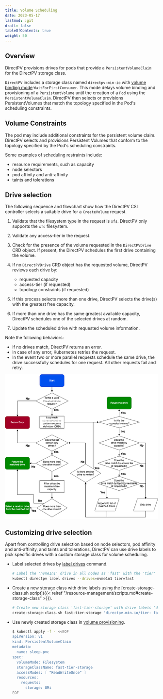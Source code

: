 ```yaml
---
title: Volume Scheduling
date: 2023-05-17
lastmod: :git
draft: false
tableOfContents: true
weight: 50
---
```


## Overview

DirectPV provisions drives for pods that provide a `PersistentVolumeClaim` for the DirectPV storage class.

`DirectPV` includes a storage class named `directpv-min-io` with [volume binding mode](https://kubernetes.io/docs/concepts/storage/storage-classes/#volume-binding-mode) `WaitForFirstConsumer`.
This mode delays volume binding and provisioning of a `PersistentVolume` until the creation of a `Pod` using the `PersistentVolumeClaim`.
DirectPV then selects or provisions PersistentVolumes that match the topology specified in the Pod's scheduling constraints.

## Volume Constraints

The pod may include additional constraints for the persistent volume claim.
DirectPV selects and provisions Persistent Volumes that conform to the topology specified by the Pod's scheduling constraints. 

Some examples of scheduling restraints include:

- resource requirements, such as capacity
- node selectors
- pod affinity and anti-affinity
- taints and tolerations

## Drive selection

The following sequence and flowchart show how the DirectPV CSI controller selects a suitable drive for a `CreateVolume` request.

1. Validate that the filesystem type in the request is `xfs`.
   DirectPV only supports the `xfs` filesystem.
2. Validate any access-tier in the request.
3. Check for the presence of the volume requested in the `DirectPVDrive` CRD object. 
   If present, the DirectPV schedules the first drive containing the volume.
4. If no `DirectPVDrive` CRD object has the requested volume, DirectPV reviews each drive by:
 
   - requested capacity
   - access-tier (if requested)
   - topology constraints (if requested)
5. If this process selects more than one drive, DirectPV selects the drive(s) with the greatest free capacity.
6. If more than one drive has the same greatest available capacity, DirectPV schedules one of the selected drives at random.
7. Update the scheduled drive with requested volume information.

Note the following behaviors:

- If no drives match, DirectPV returns an error.
- In case of any error, Kubernetes retries the request.
- In the event two or more parallel requests schedule the same drive, the drive successfully schedules for one request. 
  All other requests fail and retry.

![Flowchart of the decision tree to schedule a drive](scheduled-diagram.png)

## Customizing drive selection

Apart from controlling drive selection based on node selectors, pod affinity and anti-affinity, and taints and tolerations, DirectPV can use drive labels to pick specific drives with a custom storage class for volume scheduling. 

* Label selected drives by [label drives](./command-reference.md#drives-command-1) command.

  ```sh
  # Label the 'nvme1n1' drive in all nodes as 'fast' with the 'tier' key.
  kubectl directpv label drives --drives=nvme1n1 tier=fast
  ```

* Create a new storage class with drive labels using the [create-storage-class.sh script]({{< relref "/resource-management/scripts.md#create-storage-class" >}}).

  ```sh
  # Create new storage class 'fast-tier-storage' with drive labels 'directpv.min.io/tier: fast'
  create-storage-class.sh fast-tier-storage 'directpv.min.io/tier: fast'
  ```

* Use newly created storage class in [volume provisioning](./volume-provisioning.md). 
 
  ```sh
  $ kubectl apply -f - <<EOF
  apiVersion: v1
  kind: PersistentVolumeClaim
  metadata:
    name: sleep-pvc
  spec:
    volumeMode: Filesystem
    storageClassName: fast-tier-storage
    accessModes: [ "ReadWriteOnce" ]
    resources:
      requests:
        storage: 8Mi
  EOF
  ```
